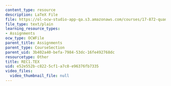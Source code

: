 ```yaml
---
content_type: resource
description: LaTeX File
file: https://ol-ocw-studio-app-qa.s3.amazonaws.com/courses/17-872-quantitative-research-in-political-science-and-public-policy-spring-2004/e52e552bc8225cf1a7c8e96376fb7335_REC1.TEX
file_type: text/plain
learning_resource_types:
- Assignments
ocw_type: OCWFile
parent_title: Assignments
parent_type: CourseSection
parent_uid: 3b402a40-befa-7984-53dc-16fe492768dc
resourcetype: Other
title: REC1.TEX
uid: e52e552b-c822-5cf1-a7c8-e96376fb7335
video_files:
  video_thumbnail_file: null
---
```

